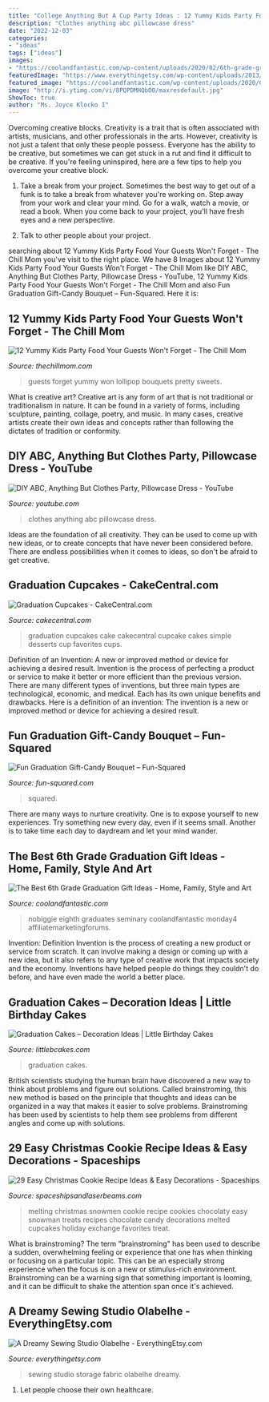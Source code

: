 ```yaml
---
title: "College Anything But A Cup Party Ideas : 12 Yummy Kids Party Food Your Guests Won&#039;t Forget"
description: "Clothes anything abc pillowcase dress"
date: "2022-12-03"
categories:
- "ideas"
tags: ["ideas"]
images:
- "https://coolandfantastic.com/wp-content/uploads/2020/02/6th-grade-graduation-gift-ideas-luxury-25-graduation-gift-ideas-of-6th-grade-graduation-gift-ideas.jpg"
featuredImage: "https://www.everythingetsy.com/wp-content/uploads/2013/05/Sewing-Room-Fabric-Storage-Ideas_thumb.jpg"
featured_image: "https://coolandfantastic.com/wp-content/uploads/2020/02/6th-grade-graduation-gift-ideas-luxury-25-graduation-gift-ideas-of-6th-grade-graduation-gift-ideas.jpg"
image: "http://i.ytimg.com/vi/8PQPDMHQbO0/maxresdefault.jpg"
ShowToc: true
author: "Ms. Joyce Klocko I"
---
```



Overcoming creative blocks.
Creativity is a trait that is often associated with artists, musicians, and other professionals in the arts. However, creativity is not just a talent that only these people possess. Everyone has the ability to be creative, but sometimes we can get stuck in a rut and find it difficult to be creative. If you're feeling uninspired, here are a few tips to help you overcome your creative block.
1. Take a break from your project. Sometimes the best way to get out of a funk is to take a break from whatever you're working on. Step away from your work and clear your mind. Go for a walk, watch a movie, or read a book. When you come back to your project, you'll have fresh eyes and a new perspective.

2. Talk to other people about your project.

	

		
searching about 12 Yummy Kids Party Food Your Guests Won&#039;t Forget - The Chill Mom you've visit to the right place. We have 8 Images about 12 Yummy Kids Party Food Your Guests Won&#039;t Forget - The Chill Mom like DIY ABC, Anything But Clothes Party, Pillowcase Dress - YouTube, 12 Yummy Kids Party Food Your Guests Won&#039;t Forget - The Chill Mom and also Fun Graduation Gift-Candy Bouquet – Fun-Squared. Here it is:
		
    
## 12 Yummy Kids Party Food Your Guests Won&#039;t Forget - The Chill Mom

<img loading=lazy src="https://i1.wp.com/4.bp.blogspot.com/-qQI-HFrf9Ig/Uk2V7FJSS0I/AAAAAAAADTg/rYswaqQIbV4/s1600/i.jpg" onerror="this.onerror=null;this.src='https://tse2.mm.bing.net/th?id=OIP.8miNNAI1s5kxJvlefe_I4AHaLI&amp;pid=15.1';" alt="12 Yummy Kids Party Food Your Guests Won&#039;t Forget - The Chill Mom">

_Source: thechillmom.com_

>guests forget yummy won lollipop bouquets pretty sweets. 

	

What is creative art?
Creative art is any form of art that is not traditional or traditionalism in nature. It can be found in a variety of forms, including sculpture, painting, collage, poetry, and music. In many cases, creative artists create their own ideas and concepts rather than following the dictates of tradition or conformity.

    
## DIY ABC, Anything But Clothes Party, Pillowcase Dress - YouTube

<img loading=lazy src="http://i.ytimg.com/vi/8PQPDMHQbO0/maxresdefault.jpg" onerror="this.onerror=null;this.src='https://tse4.mm.bing.net/th?id=OIP.kCRsqqH0M5WgvwwasKWsnAHaEK&amp;pid=15.1';" alt="DIY ABC, Anything But Clothes Party, Pillowcase Dress - YouTube">

_Source: youtube.com_

>clothes anything abc pillowcase dress. 

	

Ideas are the foundation of all creativity. They can be used to come up with new ideas, or to create concepts that have never been considered before. There are endless possibilities when it comes to ideas, so don't be afraid to get creative.

    
## Graduation Cupcakes - CakeCentral.com

<img loading=lazy src="https://cdn001.cakecentral.com/gallery/2016/05/900_graduation-cupcakes-9349922uI1L.jpeg" onerror="this.onerror=null;this.src='https://tse3.mm.bing.net/th?id=OIP.vNv4ooUsooOjo5dIeODxrwHaJ4&amp;pid=15.1';" alt="Graduation Cupcakes - CakeCentral.com">

_Source: cakecentral.com_

>graduation cupcakes cake cakecentral cupcake cakes simple desserts cup favorites cups. 

	

Definition of an Invention: A new or improved method or device for achieving a desired result.
Invention is the process of perfecting a product or service to make it better or more efficient than the previous version. There are many different types of inventions, but three main types are technological, economic, and medical. Each has its own unique benefits and drawbacks. Here is a definition of an invention: 
The invention is a new or improved method or device for achieving a desired result.

    
## Fun Graduation Gift-Candy Bouquet – Fun-Squared

<img loading=lazy src="https://fun-squared.com/wp-content/uploads/2017/05/Graduation-Gift-Idea-Candy-Bouquet.jpg" onerror="this.onerror=null;this.src='https://tse4.mm.bing.net/th?id=OIP.w6U6ErjCU0NCjF3rsMWgWQHaKk&amp;pid=15.1';" alt="Fun Graduation Gift-Candy Bouquet – Fun-Squared">

_Source: fun-squared.com_

>squared. 

	

There are many ways to nurture creativity. One is to expose yourself to new experiences. Try something new every day, even if it seems small. Another is to take time each day to daydream and let your mind wander.

    
## The Best 6th Grade Graduation Gift Ideas - Home, Family, Style And Art

<img loading=lazy src="https://coolandfantastic.com/wp-content/uploads/2020/02/6th-grade-graduation-gift-ideas-luxury-25-graduation-gift-ideas-of-6th-grade-graduation-gift-ideas.jpg" onerror="this.onerror=null;this.src='https://tse3.mm.bing.net/th?id=OIP.qyZz4Gm4mpK5RG6IQlPHzQHaL9&amp;pid=15.1';" alt="The Best 6th Grade Graduation Gift Ideas - Home, Family, Style and Art">

_Source: coolandfantastic.com_

>nobiggie eighth graduates seminary coolandfantastic monday4 affiliatemarketingforums. 

	

Invention: Definition
Invention is the process of creating a new product or service from scratch. It can involve making a design or coming up with a new idea, but it also refers to any type of creative work that impacts society and the economy. Inventions have helped people do things they couldn't do before, and have even made the world a better place.

    
## Graduation Cakes – Decoration Ideas | Little Birthday Cakes

<img loading=lazy src="http://www.littlebcakes.com/wp-content/uploads/2013/08/Images-of-Graduation-Cakes.jpg" onerror="this.onerror=null;this.src='https://tse3.mm.bing.net/th?id=OIP.tNdOWBCHkn9KqDZVnVQ0GAHaLG&amp;pid=15.1';" alt="Graduation Cakes – Decoration Ideas | Little Birthday Cakes">

_Source: littlebcakes.com_

>graduation cakes. 

	

British scientists studying the human brain have discovered a new way to think about problems and figure out solutions. Called brainstroming, this new method is based on the principle that thoughts and ideas can be organized in a way that makes it easier to solve problems. Brainstroming has been used by scientists to help them see problems from different angles and come up with solutions.

    
## 29 Easy Christmas Cookie Recipe Ideas &amp; Easy Decorations - Spaceships

<img loading=lazy src="http://spaceshipsandlaserbeams.com/wp-content/uploads/2015/11/4-Chocolaty-Melting-Snowmen.jpg" onerror="this.onerror=null;this.src='https://tse3.mm.bing.net/th?id=OIP.xww8xn488qtvGFQW1VWaDgHaHa&amp;pid=15.1';" alt="29 Easy Christmas Cookie Recipe Ideas &amp; Easy Decorations - Spaceships">

_Source: spaceshipsandlaserbeams.com_

>melting christmas snowmen cookie recipe cookies chocolaty easy snowman treats recipes chocolate candy decorations melted cupcakes holiday exchange favorites treat. 

	

What is brainstroming?
The term "brainstroming" has been used to describe a sudden, overwhelming feeling or experience that one has when thinking or focusing on a particular topic. This can be an especially strong experience when the focus is on a new or stimulus-rich environment. Brainstroming can be a warning sign that something important is looming, and it can be difficult to shake the attention span once it's achieved.

    
## A Dreamy Sewing Studio Olabelhe - EverythingEtsy.com

<img loading=lazy src="https://www.everythingetsy.com/wp-content/uploads/2013/05/Sewing-Room-Fabric-Storage-Ideas_thumb.jpg" onerror="this.onerror=null;this.src='https://tse3.mm.bing.net/th?id=OIP.cfUQxn7DtkAzMd4LDB1YGQAAAA&amp;pid=15.1';" alt="A Dreamy Sewing Studio Olabelhe - EverythingEtsy.com">

_Source: everythingetsy.com_

>sewing studio storage fabric olabelhe dreamy. 

	

1. Let people choose their own healthcare.

